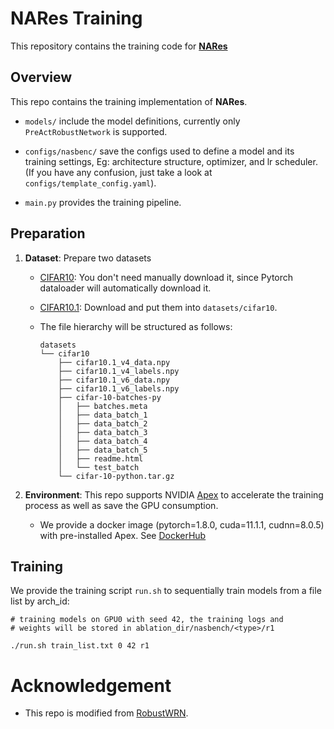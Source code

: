 # NARes Training

This repository contains the training code for [**NARes**](https://github.com/zhichao-lu/arch-dataset-adv-robustness)

## Overview

This repo contains the training implementation of **NARes**.

- `models/` include the model definitions, currently only `PreActRobustNetwork` is supported.

- `configs/nasbenc/` save the configs used to define a model and its training settings, Eg: architecture structure, optimizer, and lr scheduler. (If you have any confusion, just take a look at `configs/template_config.yaml`).

- `main.py` provides the training pipeline.

## Preparation

1. **Dataset**: Prepare two datasets

   - [CIFAR10](https://www.cs.toronto.edu/~kriz/cifar.html): You don't need manually download it, since Pytorch dataloader will automatically download it. 

   - [CIFAR10.1](https://github.com/modestyachts/CIFAR-10.1): Download and put them into ```datasets/cifar10```.

   - The file hierarchy will be structured as follows:
  
        ```plaintext
        datasets
        └── cifar10
            ├── cifar10.1_v4_data.npy
            ├── cifar10.1_v4_labels.npy
            ├── cifar10.1_v6_data.npy
            ├── cifar10.1_v6_labels.npy
            ├── cifar-10-batches-py
            │   ├── batches.meta
            │   ├── data_batch_1
            │   ├── data_batch_2
            │   ├── data_batch_3
            │   ├── data_batch_4
            │   ├── data_batch_5
            │   ├── readme.html
            │   └── test_batch
            └── cifar-10-python.tar.gz
        ```

2. **Environment**: This repo supports NVIDIA [Apex](https://github.com/NVIDIA/apex) to accelerate the training process as well as save the GPU consumption.
   
   - We provide a docker image (pytorch=1.8.0, cuda=11.1.1, cudnn=8.0.5) with pre-installed Apex. See [DockerHub]()

## Training

We provide the training script `run.sh` to sequentially train models from a file list by arch_id:

```shell
# training models on GPU0 with seed 42, the training logs and 
# weights will be stored in ablation_dir/nasbench/<type>/r1

./run.sh train_list.txt 0 42 r1
```

# Acknowledgement

- This repo is modified from [RobustWRN](https://github.com/HanxunH/RobustWRN).
